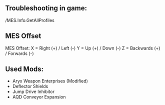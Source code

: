 ## Troubleshooting in game:
/MES.Info.GetAllProfiles



## MES Offset
MES Offset:
X = Right (+) / Left (-)
Y = Up (+) / Down (-)
Z = Backwards (+) / Forwards (-)



## Used Mods:
- Aryx Weapon Enterprises (Modified)
- Deflector Shields
- Jump Drive Inhibitor
- AQD Conveyor Expansion